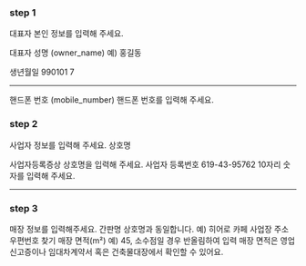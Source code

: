 
### step 1
대표자 본인 정보를 입력해 주세요.


대표자 성명  (owner_name)
예) 홍길동

생년월일 
990101
7
******


핸드폰 번호 (mobile_number)
핸드폰 번호를 입력해 주세요.

### step 2
사업자 정보를 입력해 주세요.
상호명 

사업자등록증상 상호명을 입력해 주세요.
사업자 등록번호
619-43-95762
10자리 숫자를 입력해 주세요.


******
### step 3

매장 정보를 입력해주세요.
간판명
상호명과 동일합니다.
예) 히어로 카페
사업장 주소
우편번호 찾기
매장 면적(m²)
예) 45, 소수점일 경우 반올림하여 입력
매장 면적은 영업신고증이나 임대차계약서 혹은 건축물대장에서 확인할 수 있어요.